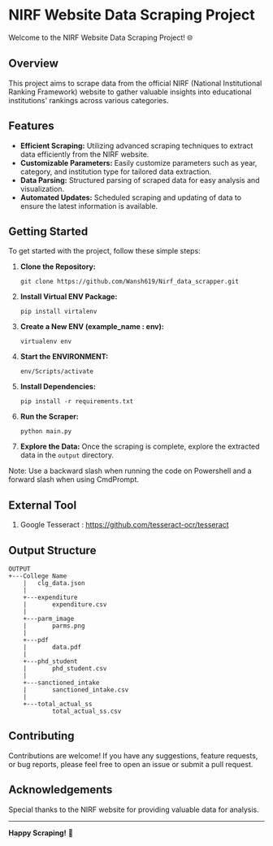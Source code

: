 # NIRF Website Data Scraping Project

Welcome to the NIRF Website Data Scraping Project! 🌐

## Overview

This project aims to scrape data from the official NIRF (National Institutional Ranking Framework) website to gather valuable insights into educational institutions' rankings across various categories.

## Features

- **Efficient Scraping:** Utilizing advanced scraping techniques to extract data efficiently from the NIRF website.
- **Customizable Parameters:** Easily customize parameters such as year, category, and institution type for tailored data extraction.
- **Data Parsing:** Structured parsing of scraped data for easy analysis and visualization.
- **Automated Updates:** Scheduled scraping and updating of data to ensure the latest information is available.

## Getting Started

To get started with the project, follow these simple steps:

1. **Clone the Repository:**
   ```
   git clone https://github.com/Wansh619/Nirf_data_scrapper.git
   ```
2. **Install Virtual ENV Package:**
   ```
   pip install virtalenv
   ```
3. **Create a New ENV (example_name : env):**
   ```
   virtualenv env
   ```
4. **Start the ENVIRONMENT:**
   ```
   env/Scripts/activate
   ```
5. **Install Dependencies:**
   ```
   pip install -r requirements.txt
   ```
6. **Run the Scraper:**
   ```
   python main.py
   ```

7. **Explore the Data:**
   Once the scraping is complete, explore the extracted data in the `output` directory.

Note: Use a backward slash when running the code on Powershell and a forward slash when using CmdPrompt.

## External Tool
1. Google Tesseract :
   https://github.com/tesseract-ocr/tesseract
   
## Output Structure
```
OUTPUT
+---College Name
    |   clg_data.json
    |
    +---expenditure
    |       expenditure.csv
    |
    +---parm_image
    |       parms.png
    |
    +---pdf
    |       data.pdf
    |
    +---phd_student
    |       phd_student.csv
    |
    +---sanctioned_intake
    |       sanctioned_intake.csv
    |
    +---total_actual_ss
            total_actual_ss.csv
```
## Contributing

Contributions are welcome! If you have any suggestions, feature requests, or bug reports, please feel free to open an issue or submit a pull request.

## Acknowledgements

Special thanks to the NIRF website for providing valuable data for analysis.

---

**Happy Scraping!** 🚀




















